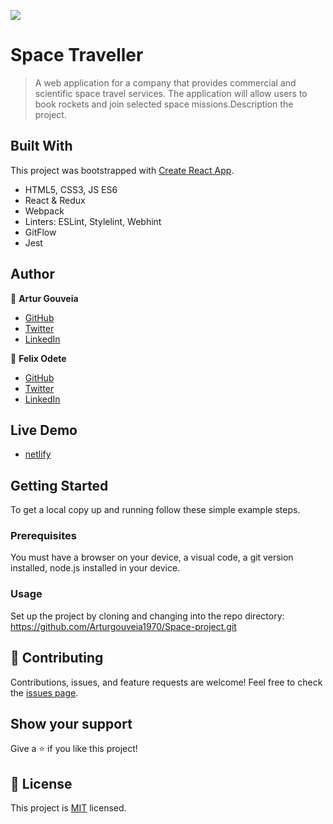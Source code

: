 ![](https://img.shields.io/badge/Microverse-blueviolet)

# Space Traveller

> A web application for a company that provides commercial and scientific space travel services. The application will allow users to book rockets and join selected space missions.Description the project.


## Built With

This project was bootstrapped with [Create React App](https://github.com/facebook/create-react-app).
- HTML5, CSS3, JS ES6
- React & Redux
- Webpack
- Linters: ESLint, Stylelint, Webhint
- GitFlow
- Jest

## Author

👤 **Artur Gouveia**

- [GitHub](https://github.com/Arturgouveia1970)
- [Twitter](https://twitter.com/@arturgouveia10)
- [LinkedIn](https://www.linkedin.com/in/artur-gouveia-323868197/)

👤 **Felix Odete**

- [GitHub](https://github.com/felixodette)
- [Twitter](https://twitter.com/Odette3000)
- [LinkedIn](https://www.linkedin.com/in/felixodete)

## Live Demo
- [netlify](https://artur-felix-space-capstone.netlify.app)
   
## Getting Started

To get a local copy up and running follow these simple example steps.

### Prerequisites

You must have a browser on your device, a visual code, a git version installed, node.js installed in your device.

### Usage

Set up the project by cloning and changing into the repo directory:
https://github.com/Arturgouveia1970/Space-project.git


## 🤝 Contributing

Contributions, issues, and feature requests are welcome!
Feel free to check the [issues page](../../issues/).

## Show your support

Give a ⭐️ if you like this project!

## 📝 License

This project is [MIT](./MIT.md) licensed.
